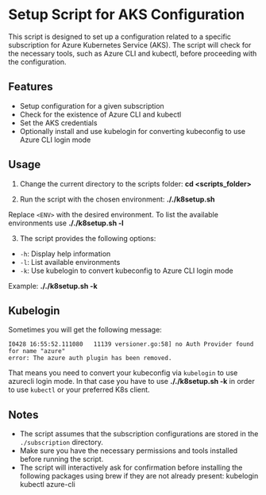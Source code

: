 # Setup Script for AKS Configuration

This script is designed to set up a configuration related to a specific subscription for Azure Kubernetes Service (AKS). The script will check for the necessary tools, such as Azure CLI and kubectl, before proceeding with the configuration.

## Features

- Setup configuration for a given subscription
- Check for the existence of Azure CLI and kubectl
- Set the AKS credentials
- Optionally install and use kubelogin for converting kubeconfig to use Azure CLI login mode

## Usage

1. Change the current directory to the scripts folder:
**cd <scripts_folder>**

2. Run the script with the chosen environment:
**././k8setup.sh <ENV>**

Replace `<ENV>` with the desired environment. To list the available environments use **././k8setup.sh -l**


3. The script provides the following options:

- `-h`: Display help information
- `-l`: List available environments
- `-k`: Use kubelogin to convert kubeconfig to Azure CLI login mode

Example:
**././k8setup.sh -k**


## Kubelogin

Sometimes you will get the following message:
```
I0428 16:55:52.111080   11139 versioner.go:58] no Auth Provider found for name "azure"
error: The azure auth plugin has been removed.
```
That means you need to convert your kubeconfig via `kubelogin` to use azurecli login mode.
In that case you have to use **././k8setup.sh -k** in order to use `kubectl` or your preferred K8s client.

## Notes

- The script assumes that the subscription configurations are stored in the `./subscription` directory.
- Make sure you have the necessary permissions and tools installed before running the script.
- The script will interactively ask for confirmation before installing the following packages using brew if they are not already present:
  kubelogin
  kubectl
  azure-cli